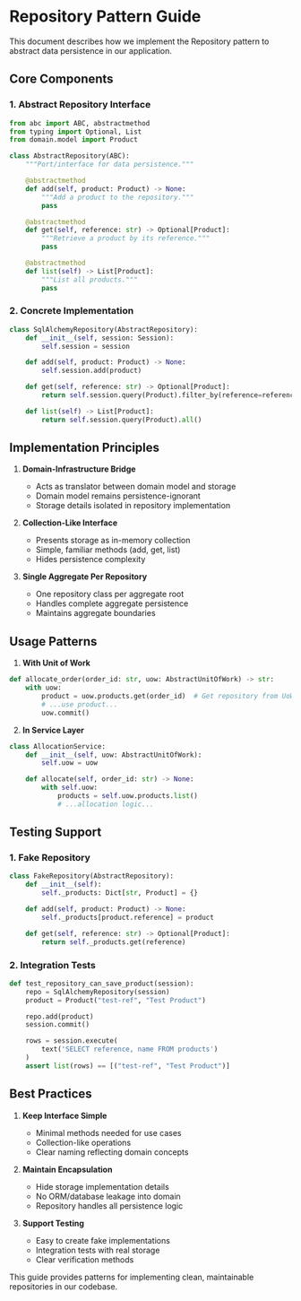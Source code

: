 # Repository Pattern Guide

This document describes how we implement the Repository pattern to abstract data persistence in our application.

## Core Components

### 1. Abstract Repository Interface

```python
from abc import ABC, abstractmethod
from typing import Optional, List
from domain.model import Product

class AbstractRepository(ABC):
    """Port/interface for data persistence."""

    @abstractmethod
    def add(self, product: Product) -> None:
        """Add a product to the repository."""
        pass

    @abstractmethod
    def get(self, reference: str) -> Optional[Product]:
        """Retrieve a product by its reference."""
        pass

    @abstractmethod
    def list(self) -> List[Product]:
        """List all products."""
        pass
```

### 2. Concrete Implementation

```python
class SqlAlchemyRepository(AbstractRepository):
    def __init__(self, session: Session):
        self.session = session

    def add(self, product: Product) -> None:
        self.session.add(product)

    def get(self, reference: str) -> Optional[Product]:
        return self.session.query(Product).filter_by(reference=reference).first()

    def list(self) -> List[Product]:
        return self.session.query(Product).all()
```

## Implementation Principles

1. **Domain-Infrastructure Bridge**
   - Acts as translator between domain model and storage
   - Domain model remains persistence-ignorant
   - Storage details isolated in repository implementation

2. **Collection-Like Interface**
   - Presents storage as in-memory collection
   - Simple, familiar methods (add, get, list)
   - Hides persistence complexity

3. **Single Aggregate Per Repository**
   - One repository class per aggregate root
   - Handles complete aggregate persistence
   - Maintains aggregate boundaries

## Usage Patterns

1. **With Unit of Work**
```python
def allocate_order(order_id: str, uow: AbstractUnitOfWork) -> str:
    with uow:
        product = uow.products.get(order_id)  # Get repository from UoW
        # ...use product...
        uow.commit()
```

2. **In Service Layer**
```python
class AllocationService:
    def __init__(self, uow: AbstractUnitOfWork):
        self.uow = uow

    def allocate(self, order_id: str) -> None:
        with self.uow:
            products = self.uow.products.list()
            # ...allocation logic...
```

## Testing Support

### 1. Fake Repository
```python
class FakeRepository(AbstractRepository):
    def __init__(self):
        self._products: Dict[str, Product] = {}

    def add(self, product: Product) -> None:
        self._products[product.reference] = product

    def get(self, reference: str) -> Optional[Product]:
        return self._products.get(reference)
```

### 2. Integration Tests
```python
def test_repository_can_save_product(session):
    repo = SqlAlchemyRepository(session)
    product = Product("test-ref", "Test Product")

    repo.add(product)
    session.commit()

    rows = session.execute(
        text('SELECT reference, name FROM products')
    )
    assert list(rows) == [("test-ref", "Test Product")]
```

## Best Practices

1. **Keep Interface Simple**
   - Minimal methods needed for use cases
   - Collection-like operations
   - Clear naming reflecting domain concepts

2. **Maintain Encapsulation**
   - Hide storage implementation details
   - No ORM/database leakage into domain
   - Repository handles all persistence logic

3. **Support Testing**
   - Easy to create fake implementations
   - Integration tests with real storage
   - Clear verification methods

This guide provides patterns for implementing clean, maintainable repositories in our codebase.
